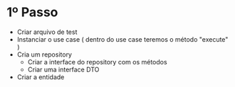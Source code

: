 # 1º Passo
  - Criar arquivo de test
  - Instanciar o use case ( dentro do use case teremos o método "execute" )
  - Cria um repository
    - Criar a interface do repository com os métodos
    - Criar uma interface DTO
  - Criar a entidade